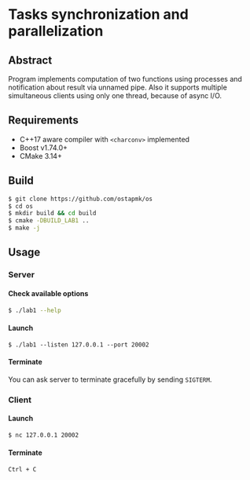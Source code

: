 # Tasks synchronization and parallelization

## Abstract

Program implements computation of two functions using processes
and notification about result via unnamed pipe. Also it supports
multiple simultaneous clients using only one thread, because of
async I/O.

## Requirements

* C++17 aware compiler with `<charconv>` implemented
* Boost v1.74.0+
* CMake 3.14+

## Build

```bash
$ git clone https://github.com/ostapmk/os
$ cd os
$ mkdir build && cd build
$ cmake -DBUILD_LAB1 ..
$ make -j
```

## Usage

### Server

#### Check available options

```bash
$ ./lab1 --help
```

#### Launch

```
$ ./lab1 --listen 127.0.0.1 --port 20002
```

#### Terminate

You can ask server to terminate gracefully by sending `SIGTERM`.

### Client

#### Launch

```bash
$ nc 127.0.0.1 20002
```

#### Terminate
```
Ctrl + C
```